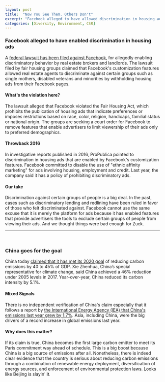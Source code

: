 ```yaml
---
layout: post
title:  "Now You See Them, Others Don't"
excerpt: "Facebook alleged to have allowed discrimination in housing ads. China claims it has reached its 2020 climate commitment."
categories: [Diversity, Environment, CSR]
---
```


### Facebook alleged to have enabled discrimination in housing ads

A <a href="https://www.nytimes.com/2018/03/27/nyregion/facebook-housing-ads-discrimination-lawsuit.html" target="_blank">federal lawsuit has been filed against Facebook</a>, for allegedly enabling discriminatory behavior by real estate brokers and landlords. The lawsuit filed by fair housing groups claimed that Facebook's customization features allowed real estate agents to discriminate against certain groups such as single mothers, disabled veterans and minorities by withholding housing ads from their Facebook pages.

#### What's the violation here?

The lawsuit alleged that Facebook violated the Fair Housing Act, which prohibits the publication of housing ads that indicate preferences or imposes restrictions based on race, color, religion, handicaps, familial status or national origin. The groups are seeking a court order for Facebook to remove features that enable advertisers to limit viewership of their ads only to preferred demographics.

#### Throwback 2016

In investigative reports published in 2016, ProPublica pointed to discrimination in housing ads that are enabled by Facebook's customization features. Facebook committed to disable the use of "ethnic affinity marketing" for ads involving housing, employment and credit. Last year, the company said it has a policy of prohibiting discriminatory ads.

#### Our take

Discrimination against certain groups of people is a big deal. In the past, cases such as discriminatory lending and redlining have been ruled in favor of those who felt discriminated against. Facebook cannot use the same excuse that it is merely the platform for ads because it has enabled features that provide advertisers the tools to exclude certain groups of people from viewing their ads. And we thought things were bad enough for Zuck.

* * *
<br />

### China goes for the goal

China today <a href="http://thehill.com/policy/energy-environment/380437-china-says-it-has-met-2020-climate-goal" target="_blank">claimed that it has met its 2020 goal</a> of reducing carbon emissions by 40 to 45% of GDP. Xie Zhenhua, China’s special representative for climate change, said China achieved a 46% reduction under 2005 levels in 2017. Year-over-year, China reduced its carbon intensity by 5.1%.

#### Mixed Signals

There is no independent verification of China's claim especially that it follows a report by <a href="https://www.sustainabilitymatters.info/environment/2018/03/23/carbon-mining.html" target="_blank">the International Energy Agency (IEA) that China's emissions last year grew by 1.7%</a>. Asia, including China, were the big drivers of a record increase in global emissions last year.

#### Why does this matter?

If its claim is true, China becomes the first large carbon emitter to meet its Paris commitment way ahead of schedule. This is a big boost because China is a big source of emissions after all. Nonetheless, there is indeed clear evidence that the country is serious about reducing carbon emissions through a combination of renewable energy deployment, diversification of energy sources, and enforcement of environmental protection laws. Looks like Beijing is slayin' it.
